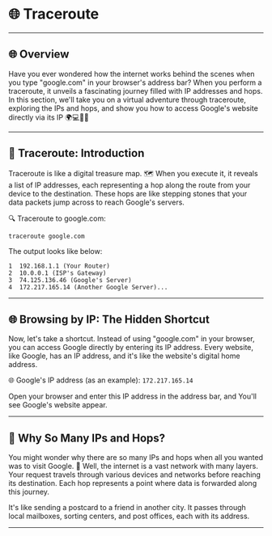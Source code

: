 # 🌐 Traceroute

---

## 🌐 Overview

Have you ever wondered how the internet works behind the scenes when you type "google.com" in your browser's address bar? When you perform a traceroute, it unveils a fascinating journey filled with IP addresses and hops. In this section, we'll take you on a virtual adventure through traceroute, exploring the IPs and hops, and show you how to access Google's website directly via its IP 🌍💻🕵️‍♂️

---

## 🚀 Traceroute: Introduction 

Traceroute is like a digital treasure map. 🗺️ When you execute it, it reveals a list of IP addresses, each representing a hop along the route from your device to the destination. These hops are like stepping stones that your data packets jump across to reach Google's servers.

🔍 Traceroute to google.com:

```shell
traceroute google.com
```
The output looks like below:
```
1  192.168.1.1 (Your Router)
2  10.0.0.1 (ISP's Gateway)
3  74.125.136.46 (Google's Server)
4  172.217.165.14 (Another Google Server)...
```

---

## 🌐 Browsing by IP: The Hidden Shortcut

Now, let's take a shortcut. Instead of using "google.com" in your browser, you can access Google directly by entering its IP address. Every website, like Google, has an IP address, and it's like the website's digital home address.

🌐 Google's IP address (as an example): `172.217.165.14`

Open your browser and enter this IP address in the address bar, and  You'll see Google's website appear. 

---

## 💬 Why So Many IPs and Hops?

You might wonder why there are so many IPs and hops when all you wanted was to visit Google. 🤔 Well, the internet is a vast network with many layers. Your request travels through various devices and networks before reaching its destination. Each hop represents a point where data is forwarded along this journey.

It's like sending a postcard to a friend in another city. It passes through local mailboxes, sorting centers, and post offices, each with its address.

---
